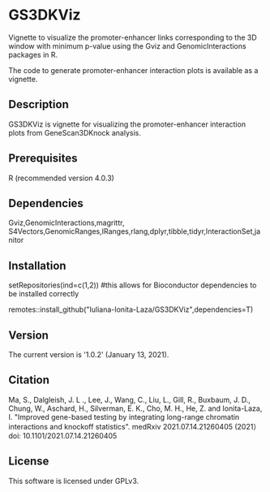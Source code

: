 # GS3DKViz
Vignette to visualize the promoter-enhancer links corresponding to the 3D window with minimum p-value using the Gviz and GenomicInteractions packages in R.

The code to generate promoter-enhancer interaction plots is available as a vignette.

## Description
GS3DKViz is vignette for visualizing the promoter-enhancer interaction plots from GeneScan3DKnock analysis.

## Prerequisites
R (recommended version 4.0.3)

## Dependencies
Gviz,GenomicInteractions,magrittr, S4Vectors,GenomicRanges,IRanges,rlang,dplyr,tibble,tidyr,InteractionSet,janitor

## Installation
setRepositories(ind=c(1,2)) #this allows for Bioconductor dependencies to be installed correctly

remotes::install_github("Iuliana-Ionita-Laza/GS3DKViz",dependencies=T)

## Version
The current version is '1.0.2' (January 13, 2021).

## Citation

Ma, S., Dalgleish, J. L ., Lee, J., Wang, C., Liu, L., Gill, R., Buxbaum, J. D., Chung, W., Aschard, H., Silverman, E. K., Cho, M. H., He, Z. and Ionita-Laza, I. "Improved gene-based testing by integrating long-range chromatin interactions and knockoff statistics". medRxiv 2021.07.14.21260405 (2021）doi: 10.1101/2021.07.14.21260405


## License
This software is licensed under GPLv3.
